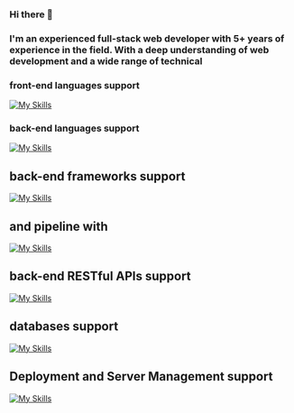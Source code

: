 ### Hi there 👋
### I'm an experienced full-stack web developer with 5+ years of experience in the field. With a deep understanding of web development and a wide range of technical

### front-end languages support

[![My Skills](https://skillicons.dev/icons?i=js,jquery,html,css,bootstrap,tailwind,materialui,vue,react,angular)](https://ibrahimahmed.info/)

### back-end languages support

[![My Skills](https://skillicons.dev/icons?i=php,nodejs,dart,py)](https://ibrahimahmed.info/)

## back-end frameworks support

[![My Skills](https://skillicons.dev/icons?i=laravel,flutter,wordpress,electron)](https://ibrahimahmed.info/)

## and pipeline with
[![My Skills](https://skillicons.dev/icons?i=jenkins,docker)](https://ibrahimahmed.info/)
## back-end RESTful APIs support

[![My Skills](https://skillicons.dev/icons?i=postman)](https://ibrahimahmed.info/)

## databases support
[![My Skills](https://skillicons.dev/icons?i=mongodb,mysql,postgres,sequelize)](https://ibrahimahmed.info/)

## Deployment and Server Management support
[![My Skills](https://skillicons.dev/icons?i=aws,azure,postgres,sequelize)](https://ibrahimahmed.info/)

